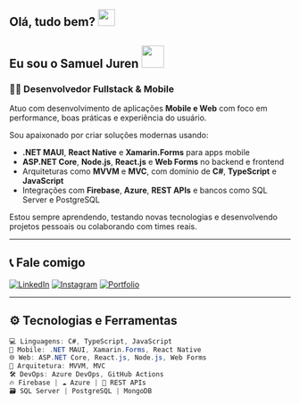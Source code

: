 ## Olá, tudo bem? <img src="https://user-images.githubusercontent.com/42378118/110234147-e3259600-7f4e-11eb-95be-0c4047144dea.gif" width="30" />
## Eu sou o Samuel Juren <img src="https://media.giphy.com/media/VgCDAzcKvsR6OM0uWg/giphy.gif" width="40" />

### 👨‍💻 Desenvolvedor Fullstack & Mobile
Atuo com desenvolvimento de aplicações **Mobile e Web** com foco em performance, boas práticas e experiência do usuário.

Sou apaixonado por criar soluções modernas usando:
- **.NET MAUI**, **React Native** e **Xamarin.Forms** para apps mobile
- **ASP.NET Core**, **Node.js**, **React.js** e **Web Forms** no backend e frontend
- Arquiteturas como **MVVM** e **MVC**, com domínio de **C#**, **TypeScript** e **JavaScript**
- Integrações com **Firebase**, **Azure**, **REST APIs** e bancos como SQL Server e PostgreSQL

Estou sempre aprendendo, testando novas tecnologias e desenvolvendo projetos pessoais ou colaborando com times reais.

---

## 📞 Fale comigo

[![LinkedIn](https://img.shields.io/badge/LinkedIn-0077B5?style=for-the-badge&logo=linkedin&logoColor=white)](https://www.linkedin.com/in/samuel-juren-97145a239/)
[![Instagram](https://img.shields.io/badge/Instagram-E4405F?style=for-the-badge&logo=instagram&logoColor=white)](https://www.instagram.com/ssjuren/)
[![Portfolio](https://img.shields.io/badge/Portf%C3%B3lio-000000?style=for-the-badge&logo=vercel&logoColor=white)](https://samueljuren.dev) <!-- Se tiver um portfólio online -->

---

## ⚙️ Tecnologias e Ferramentas

```csharp
💻 Linguagens: C#, TypeScript, JavaScript  
📱 Mobile: .NET MAUI, Xamarin.Forms, React Native  
🌐 Web: ASP.NET Core, React.js, Node.js, Web Forms  
🧠 Arquitetura: MVVM, MVC  
🛠️ DevOps: Azure DevOps, GitHub Actions  
🔥 Firebase | ☁️ Azure | 🧩 REST APIs  
🗃️ SQL Server | PostgreSQL | MongoDB
